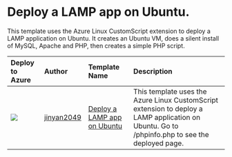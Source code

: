 # Deploy a LAMP app on Ubuntu.

This template uses the Azure Linux CustomScript extension to deploy a LAMP application on Ubuntu. It creates an Ubuntu VM, does a silent install of MySQL, Apache and PHP, then creates a simple PHP script.

| Deploy to Azure  | Author                          | Template Name   | Description     |
|:-----------------|:--------------------------------| :---------------| :---------------|
| <a href="https://portal.azure.com/#create/Microsoft.Template/uri/https%3A%2F%2Fraw.githubusercontent.com%2myazuretemplate%2Fmaster%2Flamp-app%2Fazuredeploy.json" target="_blank"><img src="http://azuredeploy.net/deploybutton_small.png"/></a> | [jinyan2049](https://github.com/jinyan2049) | [Deploy a LAMP app on Ubuntu](https://github.com/jinyan2049/myazuretemplate/tree/master/lamp-app) | This template uses the Azure Linux CustomScript extension to deploy a LAMP application on Ubuntu. Go to /phpinfo.php to see the deployed page.|




